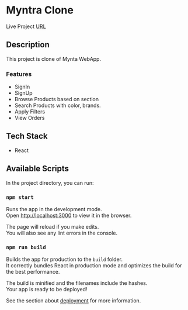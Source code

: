 # Myntra Clone

Live Project [URL](https://myntra-ui.vercel.app/)


## Description

This project is clone of Mynta WebApp.

### Features

- SignIn
- SignUp
- Browse Products based on section
- Search Products with color, brands.
- Apply Filters
- View Orders

## Tech Stack

- React

## Available Scripts

In the project directory, you can run:

### `npm start`

Runs the app in the development mode.\
Open [http://localhost:3000](http://localhost:3000) to view it in the browser.

The page will reload if you make edits.\
You will also see any lint errors in the console.

### `npm run build`

Builds the app for production to the `build` folder.\
It correctly bundles React in production mode and optimizes the build for the best performance.

The build is minified and the filenames include the hashes.\
Your app is ready to be deployed!

See the section about [deployment](https://facebook.github.io/create-react-app/docs/deployment) for more information.
